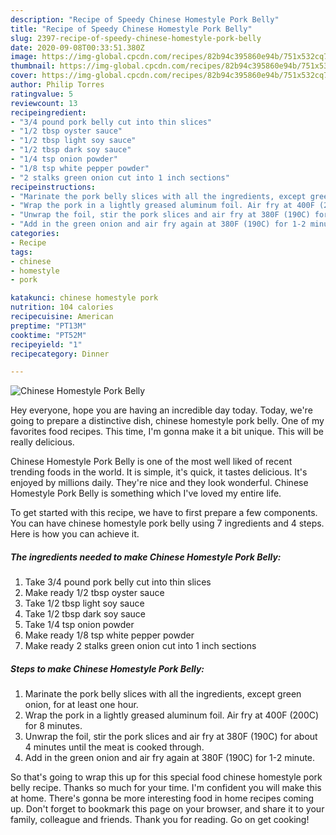 ```yaml
---
description: "Recipe of Speedy Chinese Homestyle Pork Belly"
title: "Recipe of Speedy Chinese Homestyle Pork Belly"
slug: 2397-recipe-of-speedy-chinese-homestyle-pork-belly
date: 2020-09-08T00:33:51.380Z
image: https://img-global.cpcdn.com/recipes/82b94c395860e94b/751x532cq70/chinese-homestyle-pork-belly-recipe-main-photo.jpg
thumbnail: https://img-global.cpcdn.com/recipes/82b94c395860e94b/751x532cq70/chinese-homestyle-pork-belly-recipe-main-photo.jpg
cover: https://img-global.cpcdn.com/recipes/82b94c395860e94b/751x532cq70/chinese-homestyle-pork-belly-recipe-main-photo.jpg
author: Philip Torres
ratingvalue: 5
reviewcount: 13
recipeingredient:
- "3/4 pound pork belly cut into thin slices"
- "1/2 tbsp oyster sauce"
- "1/2 tbsp light soy sauce"
- "1/2 tbsp dark soy sauce"
- "1/4 tsp onion powder"
- "1/8 tsp white pepper powder"
- "2 stalks green onion cut into 1 inch sections"
recipeinstructions:
- "Marinate the pork belly slices with all the ingredients, except green onion, for at least one hour."
- "Wrap the pork in a lightly greased aluminum foil. Air fry at 400F (200C) for 8 minutes."
- "Unwrap the foil, stir the pork slices and air fry at 380F (190C) for about 4 minutes until the meat is cooked through."
- "Add in the green onion and air fry again at 380F (190C) for 1-2 minute."
categories:
- Recipe
tags:
- chinese
- homestyle
- pork

katakunci: chinese homestyle pork 
nutrition: 104 calories
recipecuisine: American
preptime: "PT13M"
cooktime: "PT52M"
recipeyield: "1"
recipecategory: Dinner

---
```



![Chinese Homestyle Pork Belly](https://img-global.cpcdn.com/recipes/82b94c395860e94b/751x532cq70/chinese-homestyle-pork-belly-recipe-main-photo.jpg)

Hey everyone, hope you are having an incredible day today. Today, we're going to prepare a distinctive dish, chinese homestyle pork belly. One of my favorites food recipes. This time, I'm gonna make it a bit unique. This will be really delicious.

Chinese Homestyle Pork Belly is one of the most well liked of recent trending foods in the world. It is simple, it's quick, it tastes delicious. It's enjoyed by millions daily. They're nice and they look wonderful. Chinese Homestyle Pork Belly is something which I've loved my entire life.




To get started with this recipe, we have to first prepare a few components. You can have chinese homestyle pork belly using 7 ingredients and 4 steps. Here is how you can achieve it.

<!--inarticleads1-->

##### The ingredients needed to make Chinese Homestyle Pork Belly:

1. Take 3/4 pound pork belly cut into thin slices
1. Make ready 1/2 tbsp oyster sauce
1. Take 1/2 tbsp light soy sauce
1. Take 1/2 tbsp dark soy sauce
1. Take 1/4 tsp onion powder
1. Make ready 1/8 tsp white pepper powder
1. Make ready 2 stalks green onion cut into 1 inch sections




<!--inarticleads2-->

##### Steps to make Chinese Homestyle Pork Belly:

1. Marinate the pork belly slices with all the ingredients, except green onion, for at least one hour.
1. Wrap the pork in a lightly greased aluminum foil. Air fry at 400F (200C) for 8 minutes.
1. Unwrap the foil, stir the pork slices and air fry at 380F (190C) for about 4 minutes until the meat is cooked through.
1. Add in the green onion and air fry again at 380F (190C) for 1-2 minute.




So that's going to wrap this up for this special food chinese homestyle pork belly recipe. Thanks so much for your time. I'm confident you will make this at home. There's gonna be more interesting food in home recipes coming up. Don't forget to bookmark this page on your browser, and share it to your family, colleague and friends. Thank you for reading. Go on get cooking!
